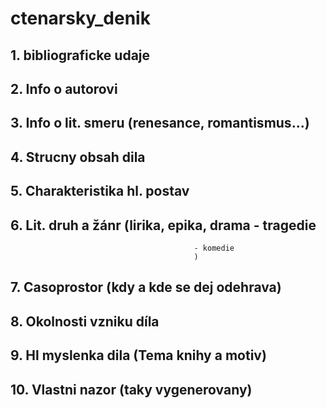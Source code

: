 # ctenarsky_denik
 
## 1. bibliograficke udaje
## 2. Info o autorovi
## 3. Info o lit. smeru (renesance, romantismus...)
## 4. Strucny obsah dila
## 5. Charakteristika hl. postav
## 6. Lit. druh a žánr (lirika, epika, drama - tragedie
                                             - komedie
                                             )
## 7. Casoprostor (kdy a kde se dej odehrava)
## 8. Okolnosti vzniku díla
## 9. Hl myslenka dila (Tema knihy a motiv)
## 10. Vlastni nazor (taky vygenerovany)